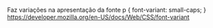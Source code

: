 Faz variações na apresentação da fonte
p {
	font-variant: small-caps;
}
https://developer.mozilla.org/en-US/docs/Web/CSS/font-variant